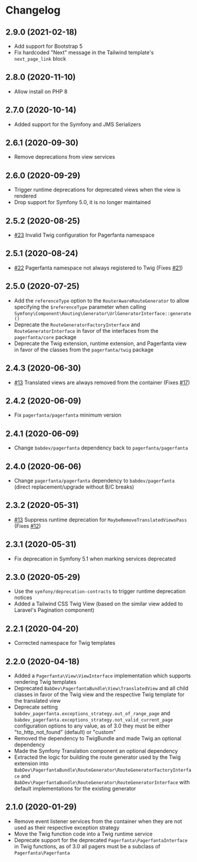 # Changelog

## 2.9.0 (2021-02-18)

- Add support for Bootstrap 5
- Fix hardcoded "Next" message in the Tailwind template's `next_page_link` block

## 2.8.0 (2020-11-10)

- Allow install on PHP 8

## 2.7.0 (2020-10-14)

- Added support for the Symfony and JMS Serializers

## 2.6.1 (2020-09-30)

- Remove deprecations from view services

## 2.6.0 (2020-09-29)

- Trigger runtime deprecations for deprecated views when the view is rendered
- Drop support for Symfony 5.0, it is no longer maintained

## 2.5.2 (2020-08-25)

- [#23](https://github.com/BabDev/PagerfantaBundle/issues/23) Invalid Twig configuration for Pagerfanta namespace

## 2.5.1 (2020-08-24)

- [#22](https://github.com/BabDev/PagerfantaBundle/pull/22) Pagerfanta namespace not always registered to Twig (Fixes [#21](https://github.com/BabDev/BabDevPagerfantaBundle/issues/21))

## 2.5.0 (2020-07-25)

- Add the `referenceType` option to the `RouterAwareRouteGenerator` to allow specifying the `$referenceType` parameter when calling `Symfony\Component\Routing\Generator\UrlGeneratorInterface::generate()`
- Deprecate the `RouteGeneratorFactoryInterface` and `RouteGeneratorInterface` in favor of the interfaces from the `pagerfanta/core` package
- Deprecate the Twig extension, runtime extension, and Pagerfanta view in favor of the classes from the `pagerfanta/twig` package

## 2.4.3 (2020-06-30)

- [#13](https://github.com/BabDev/PagerfantaBundle/pull/18) Translated views are always removed from the container (Fixes [#17](https://github.com/BabDev/BabDevPagerfantaBundle/issues/17))

## 2.4.2 (2020-06-09)

- Fix `pagerfanta/pagerfanta` minimum version

## 2.4.1 (2020-06-09)

- Change `babdev/pagerfanta` dependency back to `pagerfanta/pagerfanta`

## 2.4.0 (2020-06-06)

- Change `pagerfanta/pagerfanta` dependency to `babdev/pagerfanta` (direct replacement/upgrade without B/C breaks)

## 2.3.2 (2020-05-31)

- [#13](https://github.com/BabDev/PagerfantaBundle/pull/13) Suppress runtime deprecation for `MaybeRemoveTranslatedViewsPass` (Fixes [#12](https://github.com/BabDev/BabDevPagerfantaBundle/issues/12))

## 2.3.1 (2020-05-31)

- Fix deprecation in Symfony 5.1 when marking services deprecated

## 2.3.0 (2020-05-29)

- Use the `symfony/deprecation-contracts` to trigger runtime deprecation notices
- Added a Tailwind CSS Twig View (based on the similar view added to Laravel's Pagination component)

## 2.2.1 (2020-04-20)

- Corrected namespace for Twig templates

## 2.2.0 (2020-04-18)

- Added a `Pagerfanta\View\ViewInterface` implementation which supports rendering Twig templates
- Deprecated `BabDev\PagerfantaBundle\View\TranslatedView` and all child classes in favor of the Twig view and the respective Twig template for the translated view
- Deprecate setting `babdev_pagerfanta.exceptions_strategy.out_of_range_page` and `babdev_pagerfanta.exceptions_strategy.not_valid_current_page` configuration options to any value, as of 3.0 they must be either "to_http_not_found" (default) or "custom"
- Removed the dependency to TwigBundle and made Twig an optional dependency
- Made the Symfony Translation component an optional dependency
- Extracted the logic for building the route generator used by the Twig extension into `BabDev\PagerfantaBundle\RouteGenerator\RouteGeneratorFactoryInterface` and `BabDev\PagerfantaBundle\RouteGenerator\RouteGeneratorInterface` with default implementations for the existing generator

## 2.1.0 (2020-01-29)

- Remove event listener services from the container when they are not used as their respective exception strategy
- Move the Twig function code into a Twig runtime service
- Deprecate support for the deprecated `Pagerfanta\PagerfantaInterface` in Twig functions, as of 3.0 all pagers must be a subclass of `Pagerfanta\Pagerfanta`
